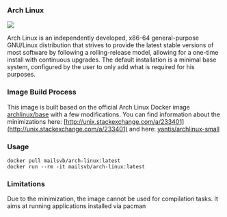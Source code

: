 ### Arch Linux
![](https://sources.archlinux.org/other/artwork/archlinux-logo-dark-90dpi.png)

Arch Linux is an independently developed, x86-64 general-purpose GNU/Linux distribution that strives to provide the latest stable versions of most software by following a rolling-release model, allowing for a one-time install with continuous upgrades. The default installation is a minimal base system, configured by the user to only add what is required for his purposes.

### Image Build Process
This image is built based on the official Arch Linux Docker image [archlinux/base](https://hub.docker.com/r/archlinux/base) with a few modifications. You can find information about the minimizations here: [http://unix.stackexchange.com/a/233401](http://unix.stackexchange.com/a/233401) and here: [yantis/archlinux-small](https://hub.docker.com/r/yantis/archlinux-small/~/dockerfile/)

### Usage
```
docker pull mailsvb/arch-linux:latest
docker run --rm -it mailsvb/arch-linux:latest
```

### Limitations
Due to the minimization, the image cannot be used for compilation tasks. It aims at running applications installed via pacman
